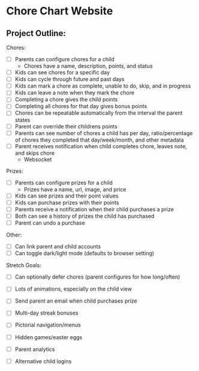 # Chore Chart Website
## Project Outline:
Chores:
- [ ] Parents can configure chores for a child
  - Chores have a name, description, points, and status
- [ ] Kids can see chores for a specific day
- [ ] Kids can cycle through future and past days
- [ ] Kids can mark a chore as complete, unable to do, skip, and in progress
- [ ] Kids can leave a note when they mark the chore
- [ ] Completing a chore gives the child points
- [ ] Completing all chores for that day gives bonus points
- [ ] Chores can be repeatable automatically from the interval the parent states
- [ ] Parent can override their childrens points
- [ ] Parents can see number of chores a child has per day, ratio/percentage of chores they completed that day/week/month, and other metadata
- [ ] Parent receives notification when child completes chore, leaves note, and skips chore
  - Websocket

Prizes:
- [ ] Parents can configure prizes for a child
  - Prizes have a name, url, image, and price
- [ ] Kids can see prizes and their point values
- [ ] Kids can purchase prizes with their points
- [ ] Parents receive a notification when their child purchases a prize
- [ ] Both can see a history of prizes the child has purchased
- [ ] Parent can undo a purchase

Other:
- [ ] Can link parent and child accounts
- [ ] Can toggle dark/light mode (defaults to browser setting)

Stretch Goals:
- [ ] Can optionally defer chores (parent configures for how long/often)
- [ ] Lots of animations, especially on the child view
- [ ] Send parent an email when child purchases prize
- [ ] Multi-day streak bonuses
- [ ] Pictorial navigation/menus
- [ ] Hidden games/easter eggs
- [ ] Parent analytics
- [ ] Alternative child logins

